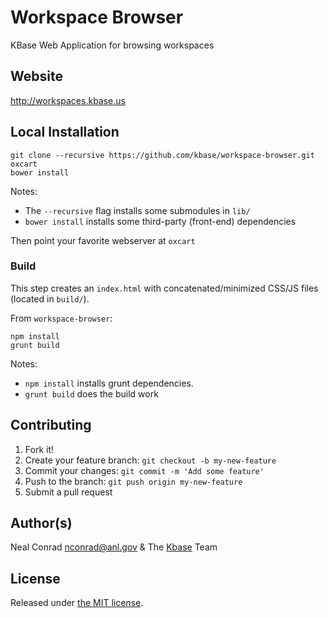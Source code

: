 
# Workspace Browser

KBase Web Application for browsing workspaces

## Website

http://workspaces.kbase.us

## Local Installation

```
git clone --recursive https://github.com/kbase/workspace-browser.git oxcart
bower install
```

Notes:
- The `--recursive` flag installs some submodules in `lib/`
- `bower install` installs some third-party (front-end) dependencies

Then point your favorite webserver at `oxcart`

### Build

This step creates an `index.html` with concatenated/minimized CSS/JS files (located in `build/`).

From `workspace-browser`:

```
npm install
grunt build
```

Notes:
- `npm install` installs grunt dependencies.
- `grunt build` does the build work


## Contributing

1. Fork it!
2. Create your feature branch: `git checkout -b my-new-feature`
3. Commit your changes: `git commit -m 'Add some feature'`
4. Push to the branch: `git push origin my-new-feature`
5. Submit a pull request

## Author(s)

Neal Conrad <nconrad@anl.gov>
& The [Kbase](https://kbase.us) Team

## License

Released under [the MIT license](https://github.com/nconrad/ng-browse).
